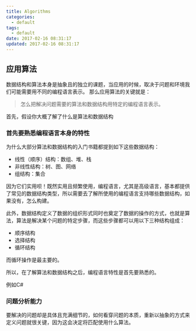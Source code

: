 ```yaml
---
title: Algorithms
categories:
  - default
tags:
  - default
date: 2017-02-16 08:31:17
updated: 2017-02-16 08:31:17
---
```



## 应用算法

数据结构和算法本身是抽象且的独立的课题，当应用的时候，取决于问题和环境我们可能需要用不同的编程语言表示。 那么应用算法的关键就是：

> 怎么把解决问题需要的算法和数据结构用特定的编程语言表示。

首先，假设你大概了解了什么是算法和数据结构

### 首先要熟悉编程语言本身的特性

为什么大部分算法和数据结构的入门书籍都提到如下这些数据结构：

* 线性（顺序）结构：数组、堆、栈
* 非线性结构：树、图、网络
* 组结构：集合

因为它们实用呗！既然实用且频繁使用，编程语言，尤其是高级语言，基本都提供了常见的数据结构类型，所以需要去了解所使用的编程语言支持哪些数据结构，如果没有，怎么构建。 

此外，数据结构定义了数据的组织形式同时也奠定了数据的操作的方式，也就是算法，算法是解决某个问题的特定步骤，而这些步骤都可以用以下三种结构组成：
* 顺序结构
* 选择结构
* 循环结构

而循环操作是最主要的。


所以，在了解算法和数据结构之后，编程语言特性是首先要熟悉的。

例如C#

### 问题分析能力

要解决的问题却是具体且充满细节的，如何看穿问题的本质，重新以抽象的方式来定义问题就很关键，因为这会决定将匹配使用什么算法。